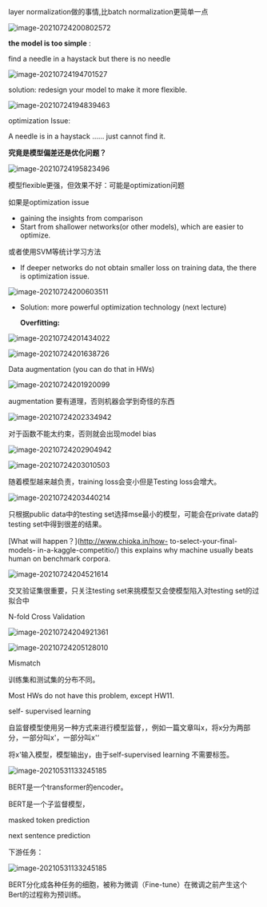 layer normalization做的事情,比batch normalization更简单一点

![image-20210724200802572](https://i.loli.net/2021/07/24/6mjcLwylf3W5axX.png)

**the model is too simple** :

find a needle in a haystack but there is no needle

![image-20210724194701527](https://i.loli.net/2021/07/24/gaziRIOZ8eGdFHf.png)

solution: redesign your model to make it more flexible.

![image-20210724194839463](https://i.loli.net/2021/07/24/6Wnjmox5rPI4LRh.png)

optimization Issue:

A needle is in a haystack ...... just cannot find it.

**究竟是模型偏差还是优化问题？**

![image-20210724195823496](https://i.loli.net/2021/07/24/cNHAUMSV1kF7hpD.png)

模型flexible更强，但效果不好：可能是optimization问题

 如果是optimization issue 

- gaining the insights from comparison
- Start from shallower networks(or other models), which are easier to optimize.

或者使用SVM等统计学习方法

- If deeper networks do not obtain smaller loss on training data, the there is optimization issue.

![image-20210724200603511](https://i.loli.net/2021/07/24/MfluqsEANahO7eT.png)

- Solution: more powerful optimization technology (next lecture) 

  **Overfitting:**

![image-20210724201434022](https://i.loli.net/2021/07/24/1wmtOI6FXhC8dSf.png)

![image-20210724201638726](https://i.loli.net/2021/07/24/ZQlw8A4iEOJjqR6.png)

Data augmentation (you can do that in HWs)

![image-20210724201920099](https://i.loli.net/2021/07/24/nVt9gZBGMdKsYqj.png)

augmentation 要有道理，否则机器会学到奇怪的东西

![image-20210724202334942](https://i.loli.net/2021/07/24/mBdtLwFb5ZUu14J.png)

对于函数不能太约束，否则就会出现model bias

![image-20210724202904942](https://i.loli.net/2021/07/24/sPty7VwLkK6Bh1f.png)

![image-20210724203010503](https://i.loli.net/2021/07/24/sYQJbaZjuhfCkSx.png)

随着模型越来越负责，training loss会变小但是Testing loss会增大。

![image-20210724203440214](https://i.loli.net/2021/07/24/kYIEx3XrtlvRGMs.png)

只根据public data中的testing set选择mse最小的模型，可能会在private data的testing set中得到很差的结果。

[What will happen？](http://www.chioka.in/how- to-select-your-final-models- in-a-kaggle-competitio/) this explains why machine usually beats human on benchmark corpora. 

![image-20210724204521614](https://i.loli.net/2021/07/24/I6BkD9jscCYmfvp.png)

交叉验证集很重要，只关注testing set来挑模型又会使模型陷入对testing set的过拟合中

N-fold Cross Validation

![image-20210724204921361](https://i.loli.net/2021/07/24/maWdY6QUsyTw4CG.png)

![image-20210724205128010](https://i.loli.net/2021/07/24/LaRpkwJ7InHPOCu.png)

Mismatch

训练集和测试集的分布不同。

Most HWs do not have this problem, except HW11.

 

self- supervised learning 

自监督模型使用另一种方式来进行模型监督，，例如一篇文章叫x，将x分为两部分，一部分叫x'，一部分叫x'‘

将x'输入模型，模型输出y，由于self-supervised learning 不需要标签。

![image-20210531133245185](https://i.loli.net/2021/07/31/KZ3eSUE2PqDmI8o.png)

BERT是一个transformer的encoder。

BERT是一个子监督模型，

masked token prediction

next sentence prediction

下游任务：

![image-20210531133245185](https://i.loli.net/2021/07/31/KZ3eSUE2PqDmI8o.png)

BERT分化成各种任务的细胞，被称为微调（Fine-tune）在微调之前产生这个Bert的过程称为预训练。
